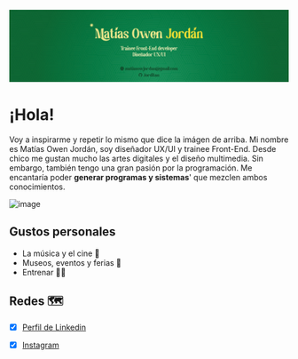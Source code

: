 ![Logo UNAHUR](./assets/banner.jpg)

# ¡Hola!

Voy a inspirarme y repetir lo mismo que dice la imágen de arriba. Mi nombre es Matías Owen Jordán, soy diseñador UX/UI y trainee Front-End. Desde chico me gustan mucho las artes digitales y el diseño multimedia. Sin embargo, también tengo una gran pasión por la programación. Me encantaría poder **generar programas y sistemas**' que mezclen ambos conocimientos.

![image](https://github.com/user-attachments/assets/095f4b2a-3b55-4203-83fb-e37e3e86307d)

## Gustos personales
* La música y el cine 🎥
* Museos, eventos y ferias 🎡
* Entrenar 🏋️‍♂️

## Redes 🗺️
- [x] [Perfil de Linkedin](https://www.linkedin.com/in/matias-jordan/)
- [x] [Instagram](https://www.instagram.com/mmatijordan/)

